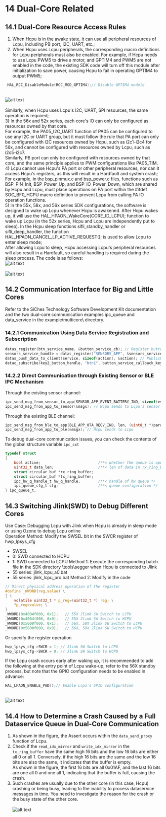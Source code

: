 # 14 Dual-Core Related
## 14.1 Dual-Core Resource Access Rules
1) When Hcpu is in the awake state, it can use all peripheral resources of Lcpu, including PB port, I2C, UART, etc.;<br>
2) When Hcpu uses Lcpu peripherals, the corresponding macro definitions for Lcpu peripherals must also be enabled. For example, if Hcpu needs to use Lcpu PWM5 to drive a motor, and GPTIM4 and PWM5 are not enabled in the code, the existing SDK code will turn off this module after initialization to save power, causing Hcpu to fail in operating GPTIM4 to output PWM5; <br>
```c
 HAL_RCC_DisableModule(RCC_MOD_GPTIM4);// Disable GPTIM4 module
```
<br>![alt text](./assets/doublecore/doublecore001.png)<br>   
Similarly, when Hcpu uses Lcpu's I2C, UART, SPI resources, the same operation is required; <br>
3) In the 56x and 52x series, each core's IO can only be configured as resources owned by that core. <br>
For example, the PA05_I2C_UART function of PA05 can be configured to use any I2C or UART group, but it must follow the rule that PA port can only be configured with I2C resources owned by Hcpu, such as i2c1-i2c4 for 56x, and cannot be configured with resources owned by Lcpu, such as i2c5-i2c7. <br>
Similarly, PB port can only be configured with resources owned by that core, and the same principle applies to PWM configurations like PA05_TIM. <br>
4) Lcpu cannot use Hcpu's PA port or other peripheral resources, nor can it access Hcpu's registers, as this will result in a Hardfault and system crash; <br>
For example, in the bsp_pinmux.c and bsp_power.c files, functions such as BSP_PIN_Init, BSP_Power_Up, and BSP_IO_Power_Down, which are shared by Hcpu and Lcpu, must place operations on PA port within the #ifdef SOC_BF0_HCPU macro definition to prevent Lcpu from calling PA IO operation functions. <br>
5) In the 55x, 58x, and 56x series SDK configurations, the software is designed to wake up Lcpu whenever Hcpu is awakened. After Hcpu wakes up, it will use the HAL_HPAON_WakeCore(CORE_ID_LCPU); function to wake up Lcpu (in the 52x series, Hcpu and Lcpu are independently put to sleep). In the Hcpu sleep functions sifli_standby_handler or sifli_deep_handler, the function HAL_HPAON_CANCEL_LP_ACTIVE_REQUEST(); is used to allow Lcpu to enter sleep mode; <br>
After allowing Lcpu to sleep, Hcpu accessing Lcpu's peripheral resources will also result in a Hardfault, so careful handling is required during the sleep process. The code is as follows:
<br>![alt text](./assets/doublecore/doublecore002.png)<br>
<br>![alt text](./assets/doublecore/doublecore003.png)<br>   

## 14.2 Communication Interface for Big and Little Cores
Refer to the SiChes Technology Software Development Kit documentation and the two dual-core communication examples ipc_queue and data_service in the example\multicore\ directory.<br>
### 14.2.1 Communication Using Data Service Registration and Subscription
```c
datas_register(btn_service_name, &button_service_cb); // Register button publish
sensors_service_handle = datas_register("SENSORS_APP", &sensors_service_cb); // Register sensor publish
datas_push_data_to_client(service, sizeof(action), &action); // Publish message to client
datac_subscribe(key2_button_handle, "btn1", button_service_callback_key2, 0); // Register subscription
```

### 14.2.2 Direct Communication through Existing Sensor or BLE IPC Mechanism
Through the existing sensor channel:<br>
```c
ipc_send_msg_from_sensor_to_app(SENSOR_APP_EVENT_BATTERY_IND, sizeof(event_remind_t), &remind_ind); // Send message to Hcpu
ipc_send_msg_from_app_to_sensor(&msgx); // Hcpu sends to Lcpu's sensor
```
Through the existing BLE channel:<br>
```c
ipc_send_msg_from_ble_to_app(BLE_APP_OTA_RECV_IND, len, (uint8_t *)param); // Send message to Hcpu
ipc_send_msg_from_app_to_ble(&msgx); // Hcpu sends to Lcpu
```
To debug dual-core communication issues, you can check the contents of the global structure variable `ipc_cxt`<br>
```c
typedef struct
{
    bool active;                          /**< whether the queue is opened, true: opened  */
    uint32_t data_len;                    /**< len of data in rx_ring_buffer */
    struct circular_buf *rx_ring_buffer;
    struct circular_buf *tx_ring_buffer;
    ipc_hw_q_handle_t hw_q_handle;        /**< handle of hw queue */
    ipc_queue_cfg_t cfg;                  /**< queue configuration */
} ipc_queue_t;
```

## 14.3 Switching Jlink(SWD) to Debug Different Cores
Use Case: Debugging Lcpu with Jlink when Hcpu is already in sleep mode or using Ozone to debug Lcpu online<br>
Operation Method: Modify the SWSEL bit in the SWCR register of hwp_lpsys_cfg
- SWSEL
- 0: SWD connected to HCPU
- 1: SWD connected to LCPU
Method 1: Execute the corresponding batch file in the SDK directory \tools\segger when Hcpu is connected to Jlink
- 55 series: jlink_lcpu_a0.bat
- 55 series: jlink_lcpu_pro.bat
Method 2: Modify in the code<br>
```c
// Direct physical address operation of the register
#define _WWORD(reg,value) \
{ \
    volatile uint32_t * p_reg=(uint32_t *) reg; \
    *p_reg=value; \
}
_WWORD(0x4004f000, 0x1);   // 55X Jlink SW Switch to LCPU
_WWORD(0x4004f000, 0x0);   // 55X Jlink SW Switch to HCPU
_WWORD(0x5000f000, 0x1);   // 56X, 58X Jlink SW Switch to LCPU
_WWORD(0x5000f000, 0x0);   // 56X, 58X Jlink SW Switch to HCPU
```
Or specify the register operation
```c
hwp_lpsys_cfg->SWCR = 1; // Jlink SW Switch to LCPU
hwp_lpsys_cfg->SWCR = 0; // Jlink SW Switch to HCPU
```
If the Lcpu crash occurs early after waking up, it is recommended to add the following at the entry point of Lcpu wake-up, refer to the 56X standby process, but note that the GPIO configuration needs to be enabled in advance:<br>
```c
HAL_LPAON_ENABLE_PAD();// Enable Lcpu's GPIO configuration
```
<br>![alt text](./assets/doublecore/doublecore004.png)<br>    

## 14.4 How to Determine a Crash Caused by a Full Dataservice Queue in Dual-Core Communication
1) As shown in the figure, the Assert occurs within the `data_send_proxy` function of Lcpu.<br>
2) Check if the `read_idx_mirror` and `write_idx_mirror` in the `tx_ring_buffer` have the same high 16 bits and the low 16 bits are either all 0 or all 1. Conversely, if the high 16 bits are the same and the low 16 bits are also the same, it indicates that the buffer is empty.<br>
As shown in the figure, the first 16 bits are all 0x01AF, and the last 16 bits are one all 0 and one all 1, indicating that the buffer is full, causing the crash.<br>
3) Such crashes are usually due to the other core (in this case, Hcpu) crashing or being busy, leading to the inability to process dataservice messages in time. You need to investigate the reason for the crash or the busy state of the other core.<br>
<br>![alt text](./assets/doublecore/doublecore005.png)<br>